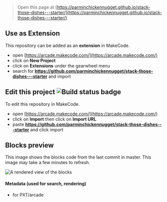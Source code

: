  


> Open this page at [https://parminchickennugget.github.io/stack-those-dishes---starter/](https://parminchickennugget.github.io/stack-those-dishes---starter/)

## Use as Extension

This repository can be added as an **extension** in MakeCode.

* open [https://arcade.makecode.com/](https://arcade.makecode.com/)
* click on **New Project**
* click on **Extensions** under the gearwheel menu
* search for **https://github.com/parminchickennugget/stack-those-dishes---starter** and import

## Edit this project ![Build status badge](https://github.com/parminchickennugget/stack-those-dishes---starter/workflows/MakeCode/badge.svg)

To edit this repository in MakeCode.

* open [https://arcade.makecode.com/](https://arcade.makecode.com/)
* click on **Import** then click on **Import URL**
* paste **https://github.com/parminchickennugget/stack-those-dishes---starter** and click import

## Blocks preview

This image shows the blocks code from the last commit in master.
This image may take a few minutes to refresh.

![A rendered view of the blocks](https://github.com/parminchickennugget/stack-those-dishes---starter/raw/master/.github/makecode/blocks.png)

#### Metadata (used for search, rendering)

* for PXT/arcade
<script src="https://makecode.com/gh-pages-embed.js"></script><script>makeCodeRender("{{ site.makecode.home_url }}", "{{ site.github.owner_name }}/{{ site.github.repository_name }}");</script>
